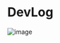 # DevLog

![image](https://github.com/prateekk13/DevLog/assets/146376167/ac086e41-1a86-4bd7-a285-21f95892effd)

